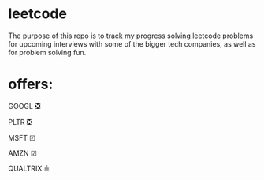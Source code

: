 # leetcode

The purpose of this repo is to track my progress solving leetcode problems for upcoming interviews with some of the bigger tech companies, as well as for problem solving fun.

# offers:

GOOGL ❎

PLTR ❎

MSFT &#x2611;

AMZN &#x2611;

QUALTRIX &#x225F;
